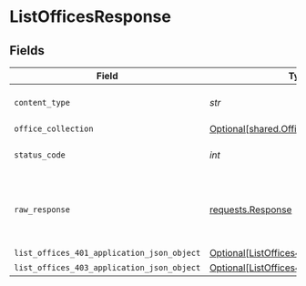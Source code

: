 # ListOfficesResponse


## Fields

| Field                                                                                               | Type                                                                                                | Required                                                                                            | Description                                                                                         |
| --------------------------------------------------------------------------------------------------- | --------------------------------------------------------------------------------------------------- | --------------------------------------------------------------------------------------------------- | --------------------------------------------------------------------------------------------------- |
| `content_type`                                                                                      | *str*                                                                                               | :heavy_check_mark:                                                                                  | HTTP response content type for this operation                                                       |
| `office_collection`                                                                                 | [Optional[shared.OfficeCollection]](../../models/shared/officecollection.md)                        | :heavy_minus_sign:                                                                                  | OK                                                                                                  |
| `status_code`                                                                                       | *int*                                                                                               | :heavy_check_mark:                                                                                  | HTTP response status code for this operation                                                        |
| `raw_response`                                                                                      | [requests.Response](https://requests.readthedocs.io/en/latest/api/#requests.Response)               | :heavy_minus_sign:                                                                                  | Raw HTTP response; suitable for custom response parsing                                             |
| `list_offices_401_application_json_object`                                                          | [Optional[ListOffices401ApplicationJSON]](../../models/operations/listoffices401applicationjson.md) | :heavy_minus_sign:                                                                                  | Unauthenticated                                                                                     |
| `list_offices_403_application_json_object`                                                          | [Optional[ListOffices403ApplicationJSON]](../../models/operations/listoffices403applicationjson.md) | :heavy_minus_sign:                                                                                  | Forbidden                                                                                           |
